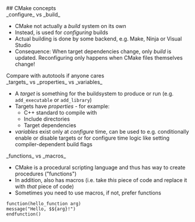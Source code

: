 <section> <!-- open concepts -->
## CMake concepts
</section> <!-- close concepts -->

<section> <!-- open configure -->
_configure_ vs _build_

* CMake not actually a _build_ system on its own
* Instead, is used for _configuring_ builds
* Actual building is done by some backend, e.g. Make, Ninja or Visual Studio
* Consequence: When target dependencies change, only _build_ is updated.
  Reconfiguring only happens when CMake files themselves change!

<aside class="notes">
Compare with autotools if anyone cares
</aside>
</section> <!-- close configure -->

<section> <!-- open targets -->
_targets_ vs _properties_ vs _variables_

* A _target_ is something for the buildsystem to produce or run
  (e.g. `add_executable` or `add_library`)
* Targets have _properties_ - for example:
  - C++ standard to compile with
  - Include directories
  - Target dependencies
* _variables_ exist only at _configure_ time, can be used to e.g. conditionally enable or disable targets
  or for configure time logic like setting compiler-dependent build flags
</section> <!-- close targets -->

<section> <!-- open functions -->
_functions_ vs _macros_

* CMake is a procedural scripting language and thus has way to create procedures ("functions")
* In addition, also has macros (i.e. take _this_ piece of code and replace it with _that_ piece of code)
* Sometimes you need to use macros, if not, prefer functions

```
function(hello_function arg)
message("Hello, $${arg}!")
endfunction()
```

</section> <!-- close functions -->
